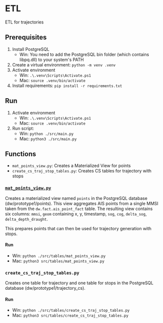 # ETL
ETL for trajectories

## Prerequisites
1. Install PostgreSQL
   - Win: You need to add the PostgreSQL bin folder (which contains libpq.dll) to your system's PATH
2. Create a virtual environment: `python -m venv .venv`
3. Activate environment
   - Win: `.\.venv\Scripts\Activate.ps1`
   - Mac: `source .venv/bin/activate`
4. Install requirements: `pip install -r requirements.txt` 

## Run
1. Activate environment
   - Win: `.\.venv\Scripts\Activate.ps1`
   - Mac: `source .venv/bin/activate`
2. Run script: 
   - Win: `python ./src/main.py`
   - Mac: `python3 ./src/main.py`


## Functions
- `mat_points_view.py`: Creates a Materialized View for points
- `create_cs_traj_stop_tables.py`: Creates CS tables for trajectory with stops

### [`mat_points_view.py`](/src/tables/mat_points_view.py)
Creates a materialized view named `points` in the PostgreSQL database (dw/prototype1/points). This view aggregates AIS points from a single MMSI taken from the `dw.fact.ais_point_fact` table. The resulting view contains six columns: `mmsi`, `geom` containing x, y, timestamp, `sog`, `cog`, `delta_sog`, `delta_depth_draught`.

This prepares points that can then be used for trajectory generation with stops.
#### Run
- Win: `python ./src/tables/mat_points_view.py`
- Mac: `python3 src/tables/mat_points_view.py`

### `create_cs_traj_stop_tables.py`
Creates one table for trajectory and one table for stops in the PostgreSQL database (dw/prototype1/trajectory_cs).

#### Run
- Win: `python ./src/tables/create_cs_traj_stop_tables.py`
- Mac: `python3 src/tables/create_cs_traj_stop_tables.py`